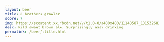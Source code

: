 ```yaml
---
layout: beer
title: 2 brothers growler
score: 7
img: https://scontent.xx.fbcdn.net/v/t1.0-0/p480x480/11148587_10153268299343745_976562173073925737_n.jpg?oh=c36e96c22419e14ecff3dbfa453d6917&oe=5879D639
desc: Mild sweet brown ale. Surprisingly easy drinking
permalink: /beer/:title.html
---
```

